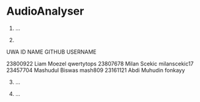 # AudioAnalyser

1. ...

2. 

UWA ID          NAME                    GITHUB USERNAME

23800922        Liam Moezel             qwertytops
23807678        Milan Scekic            milanscekic17
23457704        Mashudul Biswas         mash809
23161121        Abdi Muhudin            fonkayy


3. ...


4. ...



